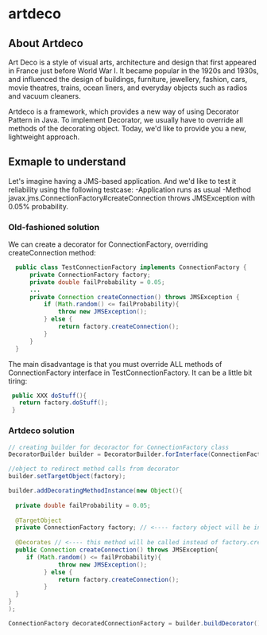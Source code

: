 # artdeco

## About Artdeco
Art Deco  is a style of visual arts, architecture and design that first appeared in France just before World War I. It became popular in the 1920s and 1930s, and influenced the design of buildings, furniture, jewellery, fashion, cars, movie theatres, trains, ocean liners, and everyday objects such as radios and vacuum cleaners.

Artdeco is a framework, which provides a new way of using Decorator Pattern in Java. To implement Decorator, we usually have to override all methods of the decorating object. Today, we'd like to provide you a new, lightweight approach. 

## Exmaple to understand

Let's imagine having a JMS-based application. And we'd like to test it reliability using the following testcase:
-Application runs as usual
-Method javax.jms.ConnectionFactory#createConnection throws JMSException with 0.05% probability. 

### Old-fashioned solution
We can create a decorator for ConnectionFactory, overriding createConnection method:
```java
  public class TestConnectionFactory implements ConnectionFactory {
      private ConnectionFactory factory;
      private double failProbability = 0.05;
      ...
      private Connection createConnection() throws JMSException {
          if (Math.random() <= failProbability){
              throw new JMSException();
          } else {
              return factory.createConnection();
          }
      }
  }
 ```
The main disadvantage is that you must override ALL methods of ConnectionFactory interface in TestConnectionFactory. It can be a little bit tiring:
 ```java
  public XXX doStuff(){
    return factory.doStuff();
  }
   ```
### Artdeco solution
```java
// creating builder for decoractor for ConnectionFactory class
DecoratorBuilder builder = DecoratorBuilder.forInterface(ConnectionFactory.class);

//object to redirect method calls from decorator
builder.setTargetObject(factory);

builder.addDecoratingMethodInstance(new Object(){
  
  private double failProbability = 0.05;
  
  @TargetObject
  private ConnectionFactory factory; // <---- factory object will be injected there, using @TargetobjectAnnotation
  
  @Decorates // <---- this method will be called instead of factory.createConnection(). And its signature IS IDENTICAL to javax.jms.ConnectionFactory#createConnection
  public Connection createConnection() throws JMSException{  
     if (Math.random() <= failProbability){
              throw new JMSException();
          } else {
              return factory.createConnection();
          }
  }
}
);

ConnectionFactory decoratedConnectionFactory = builder.buildDecorator(); // <--- TA DAAM! Connection Factory, which will throw        JMSException on createConnection with 0.05% probability/

 ```

   
  
